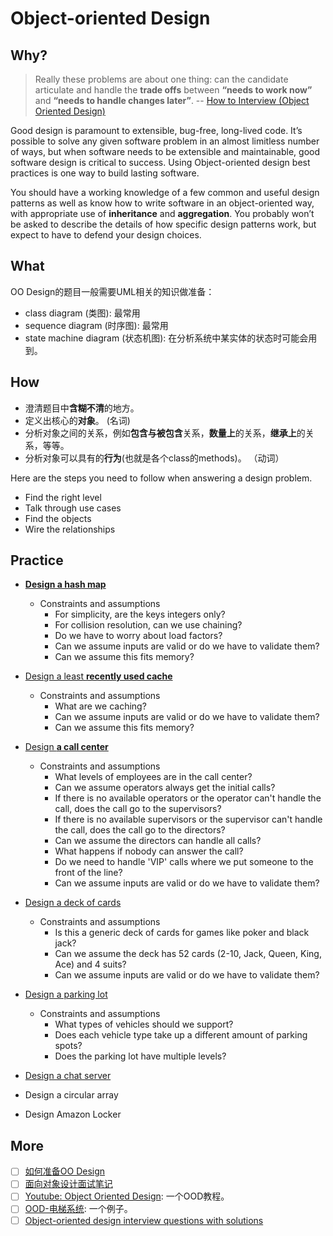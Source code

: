 # Object-oriented Design 

## Why?

> Really these problems are about one thing: can the candidate articulate and handle the **trade offs** between **“needs to work now”** and **“needs to handle changes later”**. -- [How to Interview (Object Oriented Design)](https://danonrockstar.com/how-to-interview-object-oriented-design-60de0176dfbd)

Good design is paramount to extensible, bug-free, long-lived code. It’s possible to solve any given software problem in an almost limitless number of ways, but when software needs to be extensible and maintainable, good software design is critical to success. Using Object-oriented design best practices is one way to build lasting software. 

You should have a working knowledge of a few common and useful design patterns as well as know how to write software in an object-oriented way, with appropriate use of **inheritance** and **aggregation**. You probably won’t be asked to describe the details of how specific design patterns work, but expect to have to defend your design choices.

## What 

OO Design的题目一般需要UML相关的知识做准备：

* class diagram (类图): 最常用
* sequence diagram (时序图): 最常用
* state machine diagram (状态机图): 在分析系统中某实体的状态时可能会用到。

## How 


* 澄清题目中**含糊不清**的地方。
* 定义出核心的**对象**。 (名词)
* 分析对象之间的关系，例如**包含与被包含**关系，**数量上**的关系，**继承上**的关系，等等。
* 分析对象可以具有的**行为**(也就是各个class的methods)。 （动词）

Here are the steps you need to follow when answering a design problem.

* Find the right level
* Talk through use cases
* Find the objects
* Wire the relationships

## Practice  


* [**Design a hash map**](https://github.com/donnemartin/system-design-primer/blob/master/solutions/object_oriented_design/hash_table/hash_map.ipynb)
	* Constraints and assumptions
		* For simplicity, are the keys integers only?
		* For collision resolution, can we use chaining?
		* Do we have to worry about load factors?
		* Can we assume inputs are valid or do we have to validate them?
		* Can we assume this fits memory? 
 	
* [Design a least **recently used cache**](https://github.com/donnemartin/system-design-primer/blob/master/solutions/object_oriented_design/lru_cache/lru_cache.ipynb)	
	* Constraints and assumptions
		* What are we caching?
		* Can we assume inputs are valid or do we have to validate them?
		* Can we assume this fits memory?
 
* [Design **a call center**](https://github.com/donnemartin/system-design-primer/blob/master/solutions/object_oriented_design/call_center/call_center.ipynb)
	* Constraints and assumptions
		* What levels of employees are in the call center?
		* Can we assume operators always get the initial calls?
		* If there is no available operators or the operator can't handle the call, does the call go to the supervisors?
		* If there is no available supervisors or the supervisor can't handle the call, does the call go to the directors?
		* Can we assume the directors can handle all calls?
		* What happens if nobody can answer the call?
		* Do we need to handle 'VIP' calls where we put someone to the front of the line?
		* Can we assume inputs are valid or do we have to validate them?

* [Design a deck of cards](https://github.com/donnemartin/system-design-primer/blob/master/solutions/object_oriented_design/deck_of_cards/deck_of_cards.ipynb)
	* Constraints and assumptions
		* Is this a generic deck of cards for games like poker and black jack?
		* Can we assume the deck has 52 cards (2-10, Jack, Queen, King, Ace) and 4 suits?
		* Can we assume inputs are valid or do we have to validate them?
* [Design a parking lot](https://github.com/donnemartin/system-design-primer/blob/master/solutions/object_oriented_design/parking_lot/parking_lot.ipynb)
	* Constraints and assumptions
		* What types of vehicles should we support?
		* Does each vehicle type take up a different amount of parking spots?
		* Does the parking lot have multiple levels? 
* [Design a chat server	](https://github.com/donnemartin/system-design-primer/blob/master/solutions/object_oriented_design/online_chat/online_chat.ipynb)  
* Design a circular array	
* Design Amazon Locker 


## More 

* [ ] [如何准备OO Design](https://github.com/yaobinwen/job_hunting/blob/master/README.md) 
* [ ] [面向对象设计面试笔记](https://wdxtub.com/interview/14520596997643.html)
* [ ] [Youtube: Object Oriented Design](https://www.youtube.com/watch?v=fJW65Wo7IHI&index=1&list=PLGLfVvz_LVvS5P7khyR4xDp7T9lCk9PgE): 一个OOD教程。
* [ ] [OOD-电梯系统](https://jiayi797.github.io/2018/07/08/OOD-%E7%94%B5%E6%A2%AF%E7%B3%BB%E7%BB%9F/): 一个例子。
* [ ] [Object-oriented design interview questions with solutions
](https://github.com/donnemartin/system-design-primer#object-oriented-design-interview-questions-with-solutions)